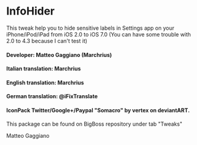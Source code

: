# InfoHider

This tweak help you to hide sensitive labels in Settings app on your iPhone/iPod/iPad from iOS 2.0 to iOS 7.0 (You can have some trouble with 2.0 to 4.3 because I can't test it)

#### Developer: Matteo Gaggiano (Marchrius)
#### Italian translation: Marchrius
#### English translation: Marchrius
#### German  translation: @iFixTranslate

#### IconPack Twitter/Google+/Paypal "Somacro" by vertex on deviantART.

This package can be found on BigBoss repository under tab "Tweaks"

Matteo Gaggiano
